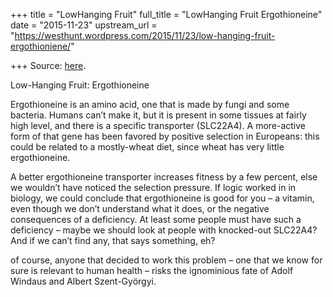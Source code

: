 +++
title = "LowHanging Fruit"
full_title = "LowHanging Fruit Ergothioneine"
date = "2015-11-23"
upstream_url = "https://westhunt.wordpress.com/2015/11/23/low-hanging-fruit-ergothioniene/"

+++
Source: [here](https://westhunt.wordpress.com/2015/11/23/low-hanging-fruit-ergothioniene/).

Low-Hanging Fruit: Ergothioneine

Ergothioneine is an amino acid, one that is made by fungi and some
bacteria. Humans can’t make it, but it is present in some tissues at
fairly high level, and there is a specific transporter (SLC22A4). A
more-active form of that gene has been favored by positive selection in
Europeans: this could be related to a mostly-wheat diet, since wheat has
very little ergothioneine.

A better ergothioneine transporter increases fitness by a few percent,
else we wouldn’t have noticed the selection pressure. If logic worked in
in biology, we could conclude that ergothioneine is good for you – a
vitamin, even though we don’t understand what it does, or the negative
consequences of a deficiency. At least some people must have such a
deficiency – maybe we should look at people with knocked-out SLC22A4?
And if we can’t find any, that says something, eh?

of course, anyone that decided to work this problem – one that we know
for sure is relevant to human health – risks the ignominious fate of
Adolf Windaus and Albert Szent-Györgyi.

